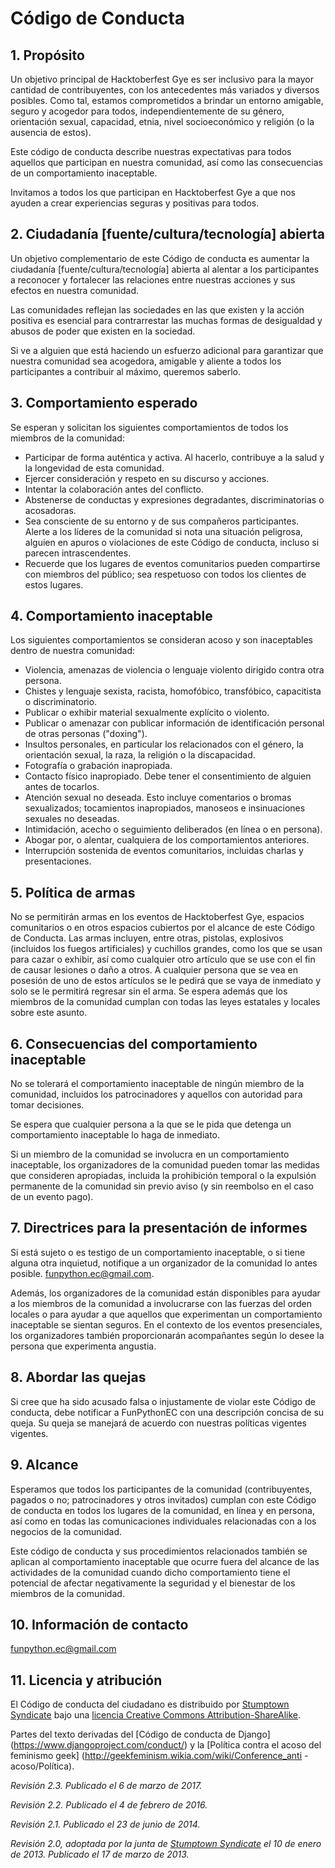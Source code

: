 # Código de Conducta

## 1. Propósito

Un objetivo principal de Hacktoberfest Gye es ser inclusivo para la mayor cantidad de contribuyentes, con los antecedentes más variados y diversos posibles. Como tal, estamos comprometidos a brindar un entorno amigable, seguro y acogedor para todos, independientemente de su género, orientación sexual, capacidad, etnia, nivel socioeconómico y religión (o la ausencia de estos).

Este código de conducta describe nuestras expectativas para todos aquellos que participan en nuestra comunidad, así como las consecuencias de un comportamiento inaceptable.

Invitamos a todos los que participan en Hacktoberfest Gye a que nos ayuden a crear experiencias seguras y positivas para todos.

## 2. Ciudadanía [fuente/cultura/tecnología] abierta

Un objetivo complementario de este Código de conducta es aumentar la ciudadanía [fuente/cultura/tecnología] abierta al alentar a los participantes a reconocer y fortalecer las relaciones entre nuestras acciones y sus efectos en nuestra comunidad.

Las comunidades reflejan las sociedades en las que existen y la acción positiva es esencial para contrarrestar las muchas formas de desigualdad y abusos de poder que existen en la sociedad.

Si ve a alguien que está haciendo un esfuerzo adicional para garantizar que nuestra comunidad sea acogedora, amigable y aliente a todos los participantes a contribuir al máximo, queremos saberlo.

## 3. Comportamiento esperado

Se esperan y solicitan los siguientes comportamientos de todos los miembros de la comunidad:

- Participar de forma auténtica y activa. Al hacerlo, contribuye a la salud y la longevidad de esta comunidad.
- Ejercer consideración y respeto en su discurso y acciones.
- Intentar la colaboración antes del conflicto.
- Abstenerse de conductas y expresiones degradantes, discriminatorias o acosadoras.
- Sea consciente de su entorno y de sus compañeros participantes. Alerte a los líderes de la comunidad si nota una situación peligrosa, alguien en apuros o violaciones de este Código de conducta, incluso si parecen intrascendentes.
- Recuerde que los lugares de eventos comunitarios pueden compartirse con miembros del público; sea ​​respetuoso con todos los clientes de estos lugares.

## 4. Comportamiento inaceptable

Los siguientes comportamientos se consideran acoso y son inaceptables dentro de nuestra comunidad:

- Violencia, amenazas de violencia o lenguaje violento dirigido contra otra persona.
- Chistes y lenguaje sexista, racista, homofóbico, transfóbico, capacitista o discriminatorio.
- Publicar o exhibir material sexualmente explícito o violento.
- Publicar o amenazar con publicar información de identificación personal de otras personas ("doxing").
- Insultos personales, en particular los relacionados con el género, la orientación sexual, la raza, la religión o la discapacidad.
- Fotografía o grabación inapropiada.
- Contacto físico inapropiado. Debe tener el consentimiento de alguien antes de tocarlos.
- Atención sexual no deseada. Esto incluye comentarios o bromas sexualizados; tocamientos inapropiados, manoseos e insinuaciones sexuales no deseadas.
- Intimidación, acecho o seguimiento deliberados (en línea o en persona).
- Abogar por, o alentar, cualquiera de los comportamientos anteriores.
- Interrupción sostenida de eventos comunitarios, incluidas charlas y presentaciones.

## 5. Política de armas

No se permitirán armas en los eventos de Hacktoberfest Gye, espacios comunitarios o en otros espacios cubiertos por el alcance de este Código de Conducta. Las armas incluyen, entre otras, pistolas, explosivos (incluidos los fuegos artificiales) y cuchillos grandes, como los que se usan para cazar o exhibir, así como cualquier otro artículo que se use con el fin de causar lesiones o daño a otros. A cualquier persona que se vea en posesión de uno de estos artículos se le pedirá que se vaya de inmediato y solo se le permitirá regresar sin el arma. Se espera además que los miembros de la comunidad cumplan con todas las leyes estatales y locales sobre este asunto.

## 6. Consecuencias del comportamiento inaceptable

No se tolerará el comportamiento inaceptable de ningún miembro de la comunidad, incluidos los patrocinadores y aquellos con autoridad para tomar decisiones.

Se espera que cualquier persona a la que se le pida que detenga un comportamiento inaceptable lo haga de inmediato.

Si un miembro de la comunidad se involucra en un comportamiento inaceptable, los organizadores de la comunidad pueden tomar las medidas que consideren apropiadas, incluida la prohibición temporal o la expulsión permanente de la comunidad sin previo aviso (y sin reembolso en el caso de un evento pago).

## 7. Directrices para la presentación de informes

Si está sujeto o es testigo de un comportamiento inaceptable, o si tiene alguna otra inquietud, notifique a un organizador de la comunidad lo antes posible. funpython.ec@gmail.com.

Además, los organizadores de la comunidad están disponibles para ayudar a los miembros de la comunidad a involucrarse con las fuerzas del orden locales o para ayudar a que aquellos que experimentan un comportamiento inaceptable se sientan seguros. En el contexto de los eventos presenciales, los organizadores también proporcionarán acompañantes según lo desee la persona que experimenta angustia.

## 8. Abordar las quejas

Si cree que ha sido acusado falsa o injustamente de violar este Código de conducta, debe notificar a FunPythonEC con una descripción concisa de su queja. Su queja se manejará de acuerdo con nuestras políticas vigentes vigentes.

## 9. Alcance

Esperamos que todos los participantes de la comunidad (contribuyentes, pagados o no; patrocinadores y otros invitados) cumplan con este Código de conducta en todos los lugares de la comunidad, en línea y en persona, así como en todas las comunicaciones individuales relacionadas con a los negocios de la comunidad.

Este código de conducta y sus procedimientos relacionados también se aplican al comportamiento inaceptable que ocurre fuera del alcance de las actividades de la comunidad cuando dicho comportamiento tiene el potencial de afectar negativamente la seguridad y el bienestar de los miembros de la comunidad.

## 10. Información de contacto

funpython.ec@gmail.com

## 11. Licencia y atribución

El Código de conducta del ciudadano es distribuido por [Stumptown Syndicate](http://stumptownsyndicate.org) bajo una [licencia Creative Commons Attribution-ShareAlike](http://creativecommons.org/licenses/by-sa/3.0/).

Partes del texto derivadas del [Código de conducta de Django] (https://www.djangoproject.com/conduct/) y la [Política contra el acoso del feminismo geek] (http://geekfeminism.wikia.com/wiki/Conference_anti -acoso/Política).

_Revisión 2.3. Publicado el 6 de marzo de 2017._

_Revisión 2.2. Publicado el 4 de febrero de 2016._

_Revisión 2.1. Publicado el 23 de junio de 2014._

_Revisión 2.0, adoptada por la junta de [Stumptown Syndicate](http://stumptownsyndicate.org) el 10 de enero de 2013. Publicado el 17 de marzo de 2013._